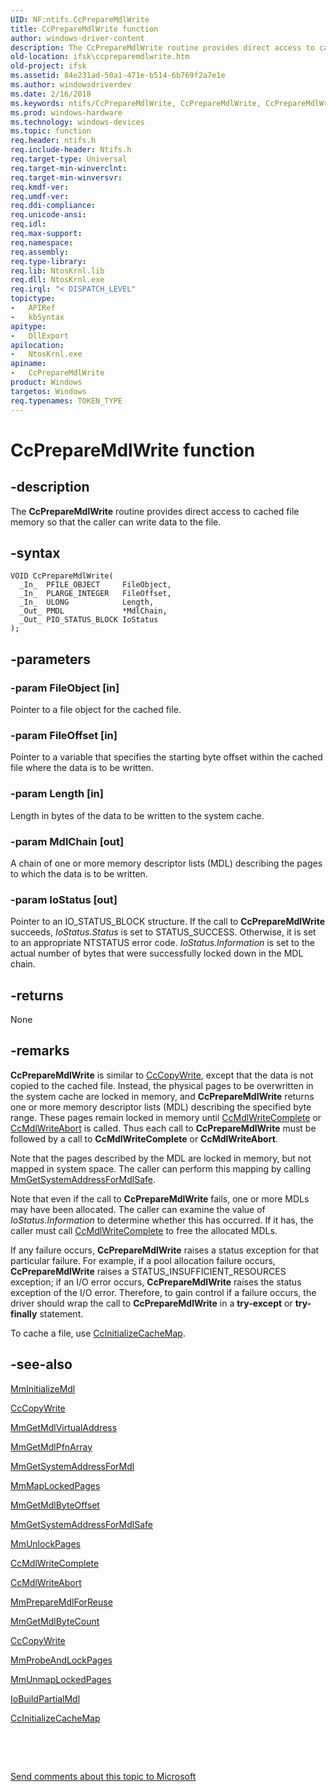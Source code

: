 ```yaml
---
UID: NF:ntifs.CcPrepareMdlWrite
title: CcPrepareMdlWrite function
author: windows-driver-content
description: The CcPrepareMdlWrite routine provides direct access to cached file memory so that the caller can write data to the file.
old-location: ifsk\ccpreparemdlwrite.htm
old-project: ifsk
ms.assetid: 84e231ad-50a1-471e-b514-6b769f2a7e1e
ms.author: windowsdriverdev
ms.date: 2/16/2018
ms.keywords: ntifs/CcPrepareMdlWrite, CcPrepareMdlWrite, CcPrepareMdlWrite routine [Installable File System Drivers], ccref_2523ff15-d200-4f45-bc05-aab30afadc15.xml, ifsk.ccpreparemdlwrite
ms.prod: windows-hardware
ms.technology: windows-devices
ms.topic: function
req.header: ntifs.h
req.include-header: Ntifs.h
req.target-type: Universal
req.target-min-winverclnt: 
req.target-min-winversvr: 
req.kmdf-ver: 
req.umdf-ver: 
req.ddi-compliance: 
req.unicode-ansi: 
req.idl: 
req.max-support: 
req.namespace: 
req.assembly: 
req.type-library: 
req.lib: NtosKrnl.lib
req.dll: NtosKrnl.exe
req.irql: "< DISPATCH_LEVEL"
topictype:
-	APIRef
-	kbSyntax
apitype:
-	DllExport
apilocation:
-	NtosKrnl.exe
apiname:
-	CcPrepareMdlWrite
product: Windows
targetos: Windows
req.typenames: TOKEN_TYPE
---
```


# CcPrepareMdlWrite function


## -description


The <b>CcPrepareMdlWrite</b> routine provides direct access to cached file memory so that the caller can write data to the file.


## -syntax


````
VOID CcPrepareMdlWrite(
  _In_  PFILE_OBJECT     FileObject,
  _In_  PLARGE_INTEGER   FileOffset,
  _In_  ULONG            Length,
  _Out_ PMDL             *MdlChain,
  _Out_ PIO_STATUS_BLOCK IoStatus
);
````


## -parameters




### -param FileObject [in]

Pointer to a file object for the cached file. 


### -param FileOffset [in]

Pointer to a variable that specifies the starting byte offset within the cached file where the data is to be written.


### -param Length [in]

Length in bytes of the data to be written to the system cache.


### -param MdlChain [out]

A chain of one or more memory descriptor lists (MDL) describing the pages to which the data is to be written.


### -param IoStatus [out]

Pointer to an IO_STATUS_BLOCK structure. If the call to <b>CcPrepareMdlWrite</b> succeeds, <i>IoStatus.Status</i> is set to STATUS_SUCCESS. Otherwise, it is set to an appropriate NTSTATUS error code. <i>IoStatus.Information</i> is set to the actual number of bytes that were successfully locked down in the MDL chain.


## -returns



None




## -remarks



<b>CcPrepareMdlWrite</b> is similar to <a href="..\ntifs\nf-ntifs-cccopywrite.md">CcCopyWrite</a>, except that the data is not copied to the cached file. Instead, the physical pages to be overwritten in the system cache are locked in memory, and <b>CcPrepareMdlWrite</b> returns one or more memory descriptor lists (MDL) describing the specified byte range. These pages remain locked in memory until <a href="..\ntifs\nf-ntifs-ccmdlwritecomplete.md">CcMdlWriteComplete</a> or <a href="..\ntifs\nf-ntifs-ccmdlwriteabort.md">CcMdlWriteAbort</a> is called. Thus each call to <b>CcPrepareMdlWrite</b> must be followed by a call to <b>CcMdlWriteComplete</b> or <b>CcMdlWriteAbort</b>.

Note that the pages described by the MDL are locked in memory, but not mapped in system space. The caller can perform this mapping by calling <a href="https://msdn.microsoft.com/library/windows/hardware/ff554559">MmGetSystemAddressForMdlSafe</a>.

Note that even if the call to <b>CcPrepareMdlWrite</b> fails, one or more MDLs may have been allocated. The caller can examine the value of <i>IoStatus.Information</i> to determine whether this has occurred. If it has, the caller must call <a href="..\ntifs\nf-ntifs-ccmdlwritecomplete.md">CcMdlWriteComplete</a> to free the allocated MDLs.

If any failure occurs, <b>CcPrepareMdlWrite</b> raises a status exception for that particular failure. For example, if a pool allocation failure occurs, <b>CcPrepareMdlWrite</b> raises a STATUS_INSUFFICIENT_RESOURCES exception; if an I/O error occurs, <b>CcPrepareMdlWrite</b> raises the status exception of the I/O error. Therefore, to gain control if a failure occurs, the driver should wrap the call to <b>CcPrepareMdlWrite</b> in a <b>try-except</b> or <b>try-finally</b> statement.

To cache a file, use <a href="..\ntifs\nf-ntifs-ccinitializecachemap.md">CcInitializeCacheMap</a>.




## -see-also

<a href="https://msdn.microsoft.com/library/windows/hardware/ff554568">MmInitializeMdl</a>



<a href="..\ntifs\nf-ntifs-cccopywrite.md">CcCopyWrite</a>



<a href="https://msdn.microsoft.com/library/windows/hardware/ff554539">MmGetMdlVirtualAddress</a>



<a href="https://msdn.microsoft.com/library/windows/hardware/ff554537">MmGetMdlPfnArray</a>



<a href="..\wdm\nf-wdm-mmgetsystemaddressformdl.md">MmGetSystemAddressForMdl</a>



<a href="..\wdm\nf-wdm-mmmaplockedpages.md">MmMapLockedPages</a>



<a href="https://msdn.microsoft.com/library/windows/hardware/ff554533">MmGetMdlByteOffset</a>



<a href="https://msdn.microsoft.com/library/windows/hardware/ff554559">MmGetSystemAddressForMdlSafe</a>



<a href="..\wdm\nf-wdm-mmunlockpages.md">MmUnlockPages</a>



<a href="..\ntifs\nf-ntifs-ccmdlwritecomplete.md">CcMdlWriteComplete</a>



<a href="..\ntifs\nf-ntifs-ccmdlwriteabort.md">CcMdlWriteAbort</a>



<a href="https://msdn.microsoft.com/library/windows/hardware/ff554660">MmPrepareMdlForReuse</a>



<a href="..\wdm\nf-wdm-mmgetmdlbytecount.md">MmGetMdlByteCount</a>



<a href="..\ntifs\nf-ntifs-cccopywrite.md">CcCopyWrite</a>



<a href="..\wdm\nf-wdm-mmprobeandlockpages.md">MmProbeAndLockPages</a>



<a href="..\wdm\nf-wdm-mmunmaplockedpages.md">MmUnmapLockedPages</a>



<a href="..\wdm\nf-wdm-iobuildpartialmdl.md">IoBuildPartialMdl</a>



<a href="..\ntifs\nf-ntifs-ccinitializecachemap.md">CcInitializeCacheMap</a>



 

 

<a href="mailto:wsddocfb@microsoft.com?subject=Documentation%20feedback [ifsk\ifsk]:%20CcPrepareMdlWrite routine%20 RELEASE:%20(2/16/2018)&amp;body=%0A%0APRIVACY STATEMENT%0A%0AWe use your feedback to improve the documentation. We don't use your email address for any other purpose, and we'll remove your email address from our system after the issue that you're reporting is fixed. While we're working to fix this issue, we might send you an email message to ask for more info. Later, we might also send you an email message to let you know that we've addressed your feedback.%0A%0AFor more info about Microsoft's privacy policy, see http://privacy.microsoft.com/en-us/default.aspx." title="Send comments about this topic to Microsoft">Send comments about this topic to Microsoft</a>

